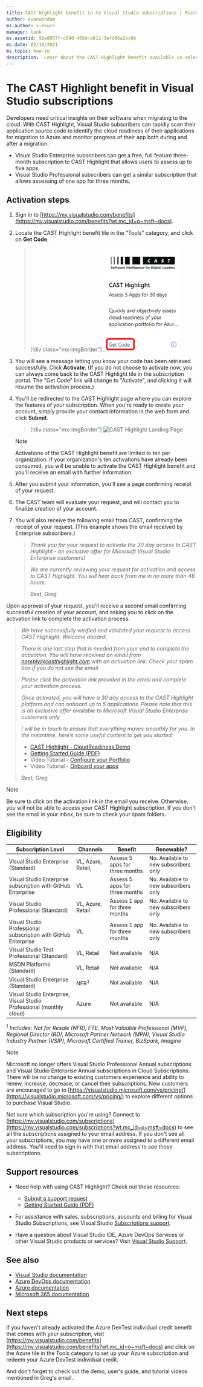 ```yaml
---
title: CAST Highlight benefit in to Visual Studio subscriptions | Microsoft Docs
author: evanwindom
ms.author: v-evwin
manager: lank
ms.assetid: 92e8957f-c690-46bd-a812-3efd06a2bc6b
ms.date: 02/19/2021
ms.topic: how-to
description:  Learn about the CAST Highlight benefit available in selected Visual Studio subscriptions
---
```


# The CAST Highlight benefit in Visual Studio subscriptions
Developers need critical insights on their software when migrating to the cloud. With CAST Highlight, Visual Studio subscribers can rapidly scan their application source code to identify the cloud readiness of their applications for migration to Azure and monitor progress of their app both during and after a migration.

- Visual Studio Enterprise subscribers can get a free, full feature three-month subscription to CAST Highlight that allows users to assess up to five apps.
- Visual Studio Professional subscribers can get a similar subscription that allows assessing of one app for three months.

## Activation steps
1. Sign in to [https://my.visualstudio.com/benefits](https://my.visualstudio.com/benefits?wt.mc_id=o~msft~docs).

2. Locate the CAST Highlight benefit tile in the "Tools" category, and click on **Get Code**.

   > [!div class="mx-imgBorder"]
   > ![CAST Highlight Benefit Tile](_img/vs-cast-highlight/vs-cast-highlight-tile.png "Click 'Get Code' on the CAST Highlight benefit tile to get started.")

0. You will see a message letting you know your code has been retrieved successfully.  Click **Activate**. (If you do not choose to activate now, you can always come back to the CAST Highlight tile in the subscription portal.  The "Get Code" link will change to "Activate", and clicking it will resume the activation process.)

0. You'll be redirected to the CAST Highlight page where you can explore the features of your subscription.  When you're ready to create your account, simply provide your contact information in the web form and click **Submit**.

    > [!div class="mx-imgBorder"]
    > ![CAST Highlight Landing Page](_img/vs-cast-highlight/vs-cast-highlight-landing.png "Provide your personal information activate your CAST subscription.")

   > [!NOTE]
   > Activations of the CAST Highlight benefit are limited to ten per organization.  If your organization's ten activations have already been consumed, you will be unable to activate the CAST Highlight benefit and you'll receive an email with further information.

0. After you submit your information, you'll see a page confirming receipt of your request.

0. The CAST team will evaluate your request, and will contact you to finalize creation of your account.

0. You will also receive the following email from CAST, confirming the receipt of your request.  (This example shows the email received by Enterprise subscribers.)

   > *Thank you for your request to activate the 30 day access to CAST Highlight - an exclusive offer for Microsoft Visual Studio Enterprise customers!*
   >
   > *We are currently reviewing your request for activation and access to CAST Highlight. You will hear back from me in no more than 48 hours.*
   >
   > *Best,*
   > *Greg*

Upon approval of your request, you'll receive a second email confirming successful creation of your account, and asking you to click on the activation link to complete the activation process.

   > *We have successfully verified and validated your request to access CAST Highlight. Welcome aboard!*
   >
   > *There is one last step that is needed from your end to complete the activation. You will have received an email from noreply@casthighlight.com with an activation link. Check your spam box if you do not see the email.*
   >
   > *Please click the activation link provided in the email and complete your activation process.*
   >
   > *Once activated, you will have a 30 day access to the CAST Highlight platform and can onboard up to 5 applications. Please note that this is an exclusive offer available to Microsoft Visual Studio Enterprise customers only.*
   >
   > *I will be in touch to ensure that everything moves smoothly for you. In the meantime, here’s some useful content to get you started:*
   >
   > - [CAST Highlight - CloudReadiness Demo](https://www.youtube.com/watch?v=wFUpAzn1Iu8&feature=youtu.be)
   > - [Getting Started Guide (PDF)](https://casthighlight.com/Getting-Started-Guide.pdf)
   > - Video Tutorial - [Configure your Portfolio](https://www.youtube.com/watch?v=MDm8ln4vuGE)
   > - Video Tutorial - [Onboard your apps](https://www.youtube.com/watch?v=x-7Dsn3Rmw4)
   >
   > *Best,*
   > *Greg*

   > [!NOTE]
   > Be sure to click on the activation link in the email you receive.  Otherwise, you will not be able to access your CAST Highlight subscription. If you don't see the email in your inbox, be sure to check your spam folders.

## Eligibility
| Subscription Level                                                 |     Channels                                            | Benefit                                                          | Renewable?    |
|--------------------------------------------------------------------|---------------------------------------------------------|------------------------------------------------------------------|---------------|
| Visual Studio Enterprise (Standard)   | VL, Azure, Retail, | Assess 5 apps for three months|  No.  Available to new subscribers only          |
| Visual Studio Enterprise subscription with GitHub Enterprise  | VL | Assess 5 apps for three months|  No.  Available to new subscribers only          |
| Visual Studio Professional (Standard) | VL, Azure, Retail                                       | Assess 1 app for three months                                                             |  No.  Available to new subscribers only                  |
| Visual Studio Professional subscription with GitHub Enterprise | VL                                       | Assess 1 app for three months                                                            |  No.  Available to new subscribers only                  |
| Visual Studio Test Professional (Standard)                         | VL, Retail                                              | Not available                                             |  N/A           |
| MSDN Platforms (Standard)                                          | VL, Retail                                              | Not available                                              |  N/A          |
| Visual Studio Enterprise (Standard)  | NFR<sup>1</sup> |Not available  | N/A |
| Visual Studio Enterprise, Visual Studio Professional (monthly cloud) | Azure | Not available | N/A |

<sup>1</sup>  *Includes:  Not for Resale (NFR), FTE, Most Valuable Professional (MVP), Regional Director (RD), Microsoft Partner Network (MPN), Visual Studio Industry Partner (VSIP), Microsoft Certified Trainer, BizSpark, Imagine*

> [!NOTE]
> Microsoft no longer offers Visual Studio Professional Annual subscriptions and Visual Studio Enterprise Annual subscriptions in Cloud Subscriptions. There will be no change to existing customers experience and ability to renew, increase, decrease, or cancel their subscriptions. New customers are encouraged to go to [https://visualstudio.microsoft.com/vs/pricing/](https://visualstudio.microsoft.com/vs/pricing/) to explore different options to purchase Visual Studio.

Not sure which subscription you're using?  Connect to [https://my.visualstudio.com/subscriptions](https://my.visualstudio.com/subscriptions?wt.mc_id=o~msft~docs) to see all the subscriptions assigned to your email address. If you don't see all your subscriptions, you may have one or more assigned to a different email address.  You'll need to sign in with that email address to see those subscriptions.

## Support resources
- Need help with using CAST Highlight?  Check out these resources:
  - [Submit a support request](https://casthighlight.com/support/)
  - [Getting Started Guide (PDF)](https://casthighlight.com/Getting-Started-Guide.pdf)

- For assistance with sales, subscriptions, accounts and billing for Visual Studio Subscriptions, see Visual Studio [Subscriptions support](https://aka.ms/vssubscriberhelp).
- Have a question about Visual Studio IDE, Azure DevOps Services or other Visual Studio products or services?  Visit [Visual Studio Support](https://visualstudio.microsoft.com/support/).

## See also
- [Visual Studio documentation](/visualstudio/)
- [Azure DevOps documentation](/azure/devops/)
- [Azure documentation](/azure/)
- [Microsoft 365 documentation](/microsoft-365/)

## Next steps
If you haven't already activated the Azure DevTest individual credit benefit that comes with your subscription, visit [https://my.visualstudio.com/benefits](https://my.visualstudio.com/benefits?wt.mc_id=o~msft~docs) and click on the Azure tile in the Tools category to set up your Azure subscription and redeem your Azure DevTest individual credit.

And don't forget to check out the demo, user's guide, and tutorial videos mentioned in Greg's email.